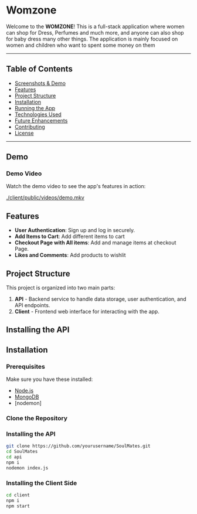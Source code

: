 # Womzone

Welcome to the **WOMZONE**! This is a full-stack application where women can shop for Dress, Perfumes and much more, and anyone can also shop for baby dress many other things. The application is mainly focused on women and children who want to spent some money on them

---

## Table of Contents

- [Screenshots & Demo](#screenshots--demo) 
- [Features](#features)
- [Project Structure](#project-structure)
- [Installation](#installation)
- [Running the App](#running-the-app)
- [Technologies Used](#technologies-used)
- [Future Enhancements](#future-enhancements)
- [Contributing](#contributing)
- [License](#license)

---

## Demo

### Demo Video

Watch the demo video to see the app's features in action:

[./client/public/videos/demo.mkv](https://github.com/user-attachments/assets/903971a6-ec3f-40a0-99a8-c4602d7890c5)

## Features

- **User Authentication**: Sign up and log in securely.
- **Add Items to Cart**: Add different items to cart
- **Checkout Page with All items**: Add and manage items at checkout Page.
- **Likes and Comments**: Add products to wishlit


## Project Structure

This project is organized into two main parts:

1. **API** - Backend service to handle data storage, user authentication, and API endpoints.
2. **Client** - Frontend web interface for interacting with the app.


## Installing the API


## Installation

### Prerequisites

Make sure you have these installed:

- [Node.js](https://nodejs.org/)
- [MongoDB](https://www.mongodb.com/) 
- [nodemon]

### Clone the Repository

### Installing the API
```bash
git clone https://github.com/yourusername/SoulMates.git
cd SoulMates
cd api
npm i
nodemon index.js
```

### Installing the Client Side
```bash
cd client
npm i
npm start
```





